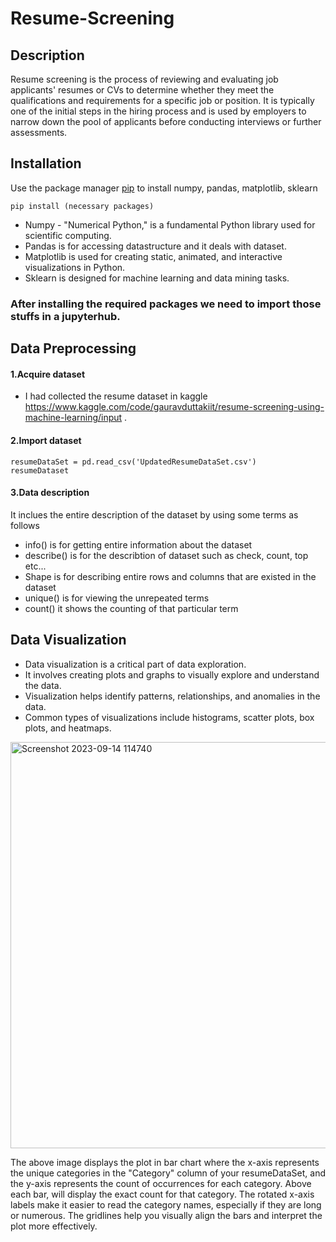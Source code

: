 # Resume-Screening
## Description
Resume screening is the process of reviewing and evaluating job applicants' resumes or CVs to determine whether they meet the qualifications and requirements for a specific job or position. It is typically one of the initial steps in the hiring process and is used by employers to narrow down the pool of applicants before conducting interviews or further assessments.
## Installation
Use the package manager [pip](https://pip.pypa.io/en/stable/) to install numpy, pandas, matplotlib, sklearn
```blash
pip install (necessary packages)
```
* Numpy - "Numerical Python," is a fundamental Python library used for scientific computing.
* Pandas is for accessing datastructure and it deals with dataset.
* Matplotlib is used for creating static, animated, and interactive visualizations in Python.
* Sklearn is designed for machine learning and data mining tasks.
### After installing the required packages we need to import those stuffs in a jupyterhub.
## Data Preprocessing
#### 1.Acquire dataset
- I had collected the resume dataset in kaggle https://www.kaggle.com/code/gauravduttakiit/resume-screening-using-machine-learning/input .
#### 2.Import dataset
```
resumeDataSet = pd.read_csv('UpdatedResumeDataSet.csv')
resumeDataset
```
#### 3.Data description
It inclues the entire description of the dataset by using some terms as follows
* info() is for getting entire information about the dataset
* describe() is for the describtion of dataset such as check, count, top etc...
* Shape is for describing entire rows and columns that are existed in the dataset
* unique() is for viewing the unrepeated terms
* count() it shows the counting of that particular term
## Data Visualization
- Data visualization is a critical part of data exploration.
- It involves creating plots and graphs to visually explore and understand the data.
- Visualization helps identify patterns, relationships, and anomalies in the data.
- Common types of visualizations include histograms, scatter plots, box plots, and heatmaps.

<img width="650" alt="Screenshot 2023-09-14 114740" src="https://github.com/SnehaC-20/Resume-Screening/assets/138655723/e4ef7732-97cc-426e-8264-2e3f850d59ae">

The above image displays the plot in bar chart where the x-axis represents the unique categories in the "Category" column of your resumeDataSet, and the y-axis represents the count of occurrences for each category. Above each bar, will display the exact count for that category. The rotated x-axis labels make it easier to read the category names, especially if they are long or numerous. The gridlines help you visually align the bars and interpret the plot more effectively.

  



